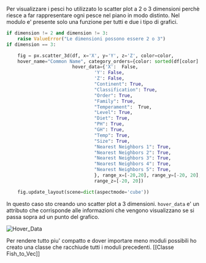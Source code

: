 Per visualizzare i pesci ho utilizzato lo scatter plot a 2 o 3 dimensioni perchè riesce a far rappresentare ogni pesce nel piano in modo distinto. Nel modulo e' presente solo una funzione per tutti e due i tipo di grafici.

```python
if dimension != 2 and dimension != 3:
	raise ValueError("Le dimensioni possono essere 2 o 3")
if dimension == 3:

	fig = px.scatter_3d(df, x='X', y='Y', z='Z', color=color, 
	hover_name="Common Name", category_orders={color: sorted(df[color].unique())},
						hover_data={'X':  False,
								'Y': False,
								'Z': False,
								"Continent": True,
								"Classification": True,
								"Order": True,
								"Family": True,
								"Temperament":  True,
								"Level": True,
								"Diet": True,
								"PH": True,    
								"GH": True,
								"Temp": True,
								"Size": True,
								"Nearest Neighbors 1": True,
								"Nearest Neighbors 2": True,
								"Nearest Neighbors 3": True,
								"Nearest Neighbors 4": True,
								"Nearest Neighbors 5": True,
								}, range_x=[-20,20], range_y=[-20, 20], 
								range_z=[-20, 20])

	fig.update_layout(scene=dict(aspectmode='cube'))
```

In questo caso sto creando uno scatter plot a 3 dimensioni. `hover_data` e' un attributo che corrisponde alle informazioni che vengono visualizzano se si passa sopra ad un punto del grafico.

![Hover_Data](Hover_Data.png)

Per rendere tutto piu' compatto e dover importare meno moduli possibili ho creato una classe che racchiude tutti i moduli precedenti. [[Classe Fish_to_Vec]]